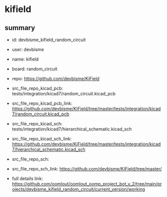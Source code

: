 # kifield
 
## summary 
* id: devbisme_kifield_random_circuit
* user: devbisme
* name: kifield
* board: random_circuit
* repo: https://github.com/devbisme/KiField
* src_file_repo_kicad_pcb: tests/integration/kicad7/random_circuit.kicad_pcb
* src_file_repo_kicad_pcb_link: https://github.com/devbisme/KiField/tree/master/tests/integration/kicad7/random_circuit.kicad_pcb
* src_file_repo_kicad_sch: tests/integration/kicad7/hierarchical_schematic.kicad_sch
* src_file_repo_kicad_sch_link: https://github.com/devbisme/KiField/tree/master/tests/integration/kicad7/hierarchical_schematic.kicad_sch

* src_file_repo_sch: 
* src_file_repo_sch_link: https://github.com/devbisme/KiField/tree/master/
* full details link: https://github.com/oomlout/oomlout_oomp_project_bot_v_2/tree/main/projects/devbisme_kifield_random_circuit/current_version/working  






